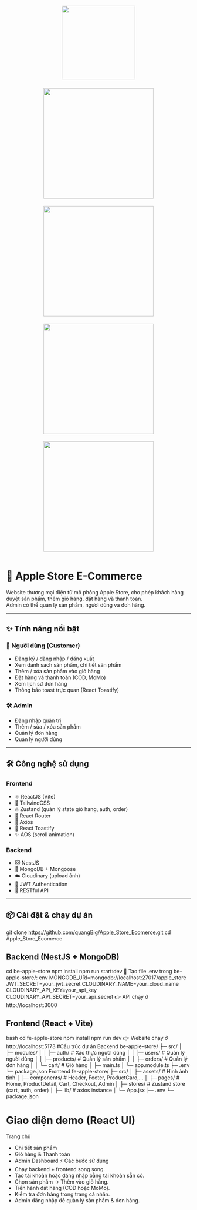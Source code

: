 <p align="center">
  <img src="https://tse2.mm.bing.net/th/id/OIP.BrWDIMO4_5nouY26XZecMwAAAA?r=0&rs=1&pid=ImgDetMain&o=7&rm=3" width="200" />
</p>

<p align="center">
  <img src="https://via.placeholder.com/300x200?text=React+Home+Page" width="300" style="margin: 10px;" />
  <img src="https://via.placeholder.com/300x200?text=React+Product+Detail" width="300" style="margin: 10px;" />
  <img src="https://via.placeholder.com/300x200?text=React+Cart+Page" width="300" style="margin: 10px;" />
  <img src="https://via.placeholder.com/300x200?text=React+Checkout+Page" width="300" style="margin: 10px;" />
</p>


# 🍏 Apple Store E-Commerce

Website thương mại điện tử mô phỏng Apple Store, cho phép khách hàng duyệt sản phẩm, thêm giỏ hàng, đặt hàng và thanh toán.  
Admin có thể quản lý sản phẩm, người dùng và đơn hàng.

---

## ✨ Tính năng nổi bật

### 👤 Người dùng (Customer)
- Đăng ký / đăng nhập / đăng xuất
- Xem danh sách sản phẩm, chi tiết sản phẩm
- Thêm / xóa sản phẩm vào giỏ hàng
- Đặt hàng và thanh toán (COD, MoMo)
- Xem lịch sử đơn hàng
- Thông báo toast trực quan (React Toastify)

### 🛠️ Admin
- Đăng nhập quản trị
- Thêm / sửa / xóa sản phẩm
- Quản lý đơn hàng
- Quản lý người dùng

---

## 🛠️ Công nghệ sử dụng

### **Frontend**
- ⚛️ ReactJS (Vite)
- 🎨 TailwindCSS
- 🔥 Zustand (quản lý state giỏ hàng, auth, order)
- 🚦 React Router
- 📡 Axios
- 🎉 React Toastify
- ✨ AOS (scroll animation)

### **Backend**
- 🐱 NestJS
- 🍃 MongoDB + Mongoose
- ☁️ Cloudinary (upload ảnh)
- 🔑 JWT Authentication
- 🚀 RESTful API

---

## 📦 Cài đặt & chạy dự án
git clone https://github.com/quangBig/Apple_Store_Ecomerce.git
cd Apple_Store_Ecomerce
## Backend (NestJS + MongoDB)
cd be-apple-store
npm install
npm run start:dev
🔑 Tạo file .env trong be-apple-store/:
env
MONGODB_URI=mongodb://localhost:27017/apple_store
JWT_SECRET=your_jwt_secret
CLOUDINARY_NAME=your_cloud_name
CLOUDINARY_API_KEY=your_api_key
CLOUDINARY_API_SECRET=your_api_secret
👉 API chạy ở http://localhost:3000
## Frontend (React + Vite)
bash
cd fe-apple-store
npm install
npm run dev
👉 Website chạy ở http://localhost:5173
#Cấu trúc dự án
Backend
be-apple-store/
├─ src/
│  ├─ modules/
│  │  ├─ auth/          # Xác thực người dùng
│  │  ├─ users/         # Quản lý người dùng
│  │  ├─ products/      # Quản lý sản phẩm
│  │  ├─ orders/        # Quản lý đơn hàng
│  │  └─ cart/          # Giỏ hàng
│  ├─ main.ts
│  └─ app.module.ts
├─ .env
└─ package.json
Frontend
fe-apple-store/
├─ src/
│  ├─ assets/           # Hình ảnh tĩnh
│  ├─ components/       # Header, Footer, ProductCard,...
│  ├─ pages/            # Home, ProductDetail, Cart, Checkout, Admin
│  ├─ stores/           # Zustand store (cart, auth, order)
│  ├─ lib/              # axios instance
│  └─ App.jsx
├─ .env
└─ package.json
# Giao diện demo (React UI)
Trang chủ
- Chi tiết sản phẩm
- Giỏ hàng & Thanh toán
- Admin Dashboard
⚡ Các bước sử dụng
- Chạy backend + frontend song song.
- Tạo tài khoản hoặc đăng nhập bằng tài khoản sẵn có.
- Chọn sản phẩm → Thêm vào giỏ hàng.
- Tiến hành đặt hàng (COD hoặc MoMo).
- Kiểm tra đơn hàng trong trang cá nhân.
- Admin đăng nhập để quản lý sản phẩm & đơn hàng.
